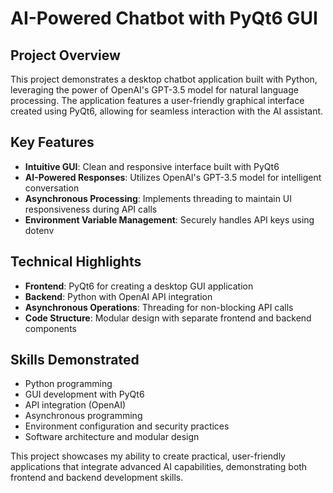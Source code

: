 # AI-Powered Chatbot with PyQt6 GUI

## Project Overview

This project demonstrates a desktop chatbot application built with Python, leveraging the power of OpenAI's GPT-3.5 model for natural language processing. The application features a user-friendly graphical interface created using PyQt6, allowing for seamless interaction with the AI assistant.

## Key Features

- **Intuitive GUI**: Clean and responsive interface built with PyQt6
- **AI-Powered Responses**: Utilizes OpenAI's GPT-3.5 model for intelligent conversation
- **Asynchronous Processing**: Implements threading to maintain UI responsiveness during API calls
- **Environment Variable Management**: Securely handles API keys using dotenv

## Technical Highlights

- **Frontend**: PyQt6 for creating a desktop GUI application
- **Backend**: Python with OpenAI API integration
- **Asynchronous Operations**: Threading for non-blocking API calls
- **Code Structure**: Modular design with separate frontend and backend components

## Skills Demonstrated

- Python programming
- GUI development with PyQt6
- API integration (OpenAI)
- Asynchronous programming
- Environment configuration and security practices
- Software architecture and modular design

This project showcases my ability to create practical, user-friendly applications that integrate advanced AI capabilities, demonstrating both frontend and backend development skills.